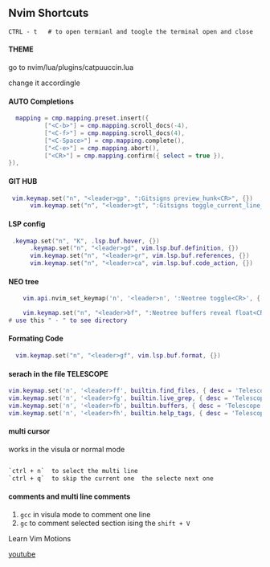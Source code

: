 ## Nvim Shortcuts

```
CTRL - t   # to open termianl and toogle the terminal open and close
```

#### THEME

go to nvim/lua/plugins/catpuuccin.lua

change it accordingle

#### AUTO Completions

```lua
  mapping = cmp.mapping.preset.insert({
          ["<C-b>"] = cmp.mapping.scroll_docs(-4),
          ["<C-f>"] = cmp.mapping.scroll_docs(4),
          ["<C-Space>"] = cmp.mapping.complete(),
          ["<C-e>"] = cmp.mapping.abort(),
          ["<CR>"] = cmp.mapping.confirm({ select = true }),
}),
```

#### GIT HUB

```lua
 vim.keymap.set("n", "<leader>gp", ":Gitsigns preview_hunk<CR>", {})
      vim.keymap.set("n", "<leader>gt", ":Gitsigns toggle_current_line_blame<CR>", {})

```

#### LSP config

```lua
 .keymap.set("n", "K", .lsp.buf.hover, {})
      .keymap.set("n", "<leader>gd", vim.lsp.buf.definition, {})
      vim.keymap.set("n", "<leader>gr", vim.lsp.buf.references, {})
      vim.keymap.set("n", "<leader>ca", vim.lsp.buf.code_action, {})
```

#### NEO tree

```lua
    vim.api.nvim_set_keymap('n', '<leader>n', ':Neotree toggle<CR>', { noremap = true, silent = true })

	vim.keymap.set("n", "<leader>bf", ":Neotree buffers reveal float<CR>", {})
# use this " - " to see directory
```

#### Formating Code

```lua
  vim.keymap.set("n", "<leader>gf", vim.lsp.buf.format, {})
```


#### serach in the file TELESCOPE

```lua
vim.keymap.set('n', '<leader>ff', builtin.find_files, { desc = 'Telescope find files' })
vim.keymap.set('n', '<leader>fg', builtin.live_grep, { desc = 'Telescope live grep' })
vim.keymap.set('n', '<leader>fb', builtin.buffers, { desc = 'Telescope buffers' })
vim.keymap.set('n', '<leader>fh', builtin.help_tags, { desc = 'Telescope help tags' })

```

#### multi cursor

works in the visula or normal mode

```txt

`ctrl + n`  to select the multi line
`ctrl + q`  to skip the current one  the selecte next one

```

#### comments and multi line comments

1. `gcc` in visula mode to comment one line
2. `gc` to comment selected section ising the `shift + V`

Learn Vim Motions

[youtube](https://www.youtube.com/playlist?list=PLm323Lc7iSW_wuxqmKx_xxNtJC_hJbQ7R)
